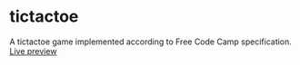 # tictactoe
A tictactoe game implemented according to Free Code Camp specification.
[Live preview](http://theonewhodo.es/tictactoe/)
